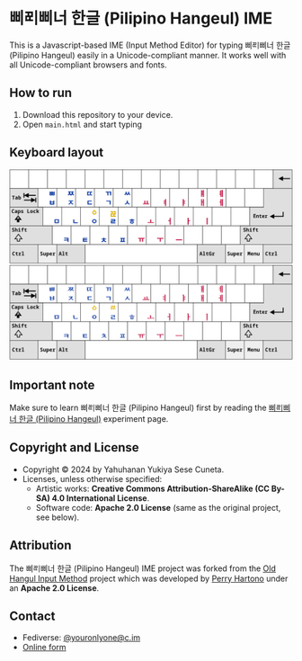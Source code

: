 # <span lang="phi-Hang">삐ᄙᅵ삐너</span> <span lang="ko">한글</span> (<span lang="phi">Pilipino</span> <span lang="ko-Latn">Hangeul</span>) IME

This is a Javascript-based IME (Input Method Editor) for typing <span lang="phi-Hang">삐ᄙᅵ삐너</span> <span lang="ko">한글</span> (<span lang="phi">Pilipino</span> <span lang="ko-Latn">Hangeul</span>) easily in a Unicode-compliant manner. It works well with all Unicode-compliant browsers and fonts.

## How to run

1. Download this repository to your device.
2. Open `main.html` and start typing

## Keyboard layout

![삐ᄙᅵ삐너 한글 (Pilipino Hangeul) in Sans-serif](pilipino_hangeul_layout-sans.svg.png)
![삐ᄙᅵ삐너 한글 (Pilipino Hangeul) in Serif](pilipino_hangeul_layout-serif.svg.png)

## Important note

Make sure to learn <span lang="phi-Hang">삐ᄙᅵ삐너</span> <span lang="ko">한글</span> (<span lang="phi">Pilipino</span> <span lang="ko-Latn">Hangeul</span>) first by reading the [삐ᄙᅵ삐너 한글 (Pilipino Hangeul)](https://youronlyone.tiddlyhost.com/#Pilipino%20Hangeul) experiment page.

## Copyright and License

* Copyright © 2024 by Yahuhanan Yukiya Sese Cuneta.
* Licenses, unless otherwise specified:
  * Artistic works: **Creative Commons Attribution-ShareAlike (CC By-SA) 4.0 International License**.
  * Software code: **Apache 2.0 License** (same as the original project, see below).

## Attribution

The <span lang="phi-Hang">삐ᄙᅵ삐너</span> <span lang="ko">한글</span> (<span lang="phi">Pilipino</span> <span lang="ko-Latn">Hangeul</span>) IME project was forked from the [Old Hangul Input Method](https://github.com/5hwb/Old-Hangul-Input-Method) project which was developed by [Perry Hartono](https://github.com/5hwb) under an **Apache 2.0 License**.

## Contact

* Fediverse: [@youronlyone@c.im](https://c.im/@youronlyone)
* [Online form](https://im.youronly.one/p/contact-us/)
